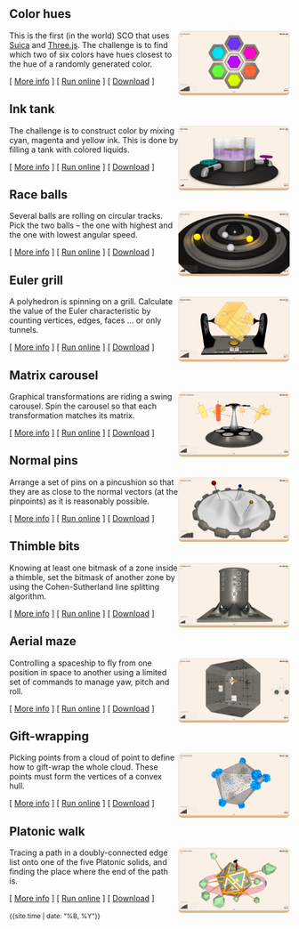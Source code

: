 &nbsp;

<!-- “Patience is not the ability to wait, but the ability to keep a good attitude while waiting.”-->

<!--
## LMS info

This SCO is used for experiments with SCORM 1.2-complient LMS. It shows the list of elements passed from the LMS to the SCORM. The elements that are read-write can be modified and sent back to the LMS.
-->

## Color hues

<a href="src/color-hues/color-hues.html"><img src="src/color-hues/docs/snapshot.jpg" width="200" style="float:right; border-radius: 0.5em; border-bottom: 0.3em BurlyWood solid;"></a> This is the first (in the world) SCO that uses [Suica](https://boytchev.github.io/suica/) and [Three.js](https://threejs.org/). The challenge is to find which two of six colors have hues closest to the hue of a randomly generated color.

[ <!-- markdown-link-check-disable -->[More info](src/color-hues/index.html)<!-- markdown-link-check-enable --> ] [ [Run online](src/color-hues/color-hues.html) ] [ [Download](bin/color-hues.zip) ]


## Ink tank

<a href="src/ink-tank/ink-tank.html"><img src="src/ink-tank/docs/snapshot.jpg" width="200" style="float:right; border-radius: 0.5em; border-bottom: 0.3em BurlyWood solid;"></a> The challenge is to construct color by mixing cyan, magenta and yellow ink. This is done by filling a tank with colored liquids.

[ <!-- markdown-link-check-disable -->[More info](src/ink-tank/index.html)<!-- markdown-link-check-enable --> ] [ [Run online](src/ink-tank/ink-tank.html) ] [ [Download](bin/ink-tank.zip) ]


## Race balls

<a href="src/race-balls/race-balls.html"><img src="src/race-balls/docs/snapshot.jpg" width="200" style="float:right; border-radius: 0.5em; border-bottom: 0.3em BurlyWood solid;"></a> Several balls are rolling on circular tracks. Pick the two balls &ndash; the one with highest and the one with lowest angular speed.

[ <!-- markdown-link-check-disable -->[More info](src/race-balls/index.html)<!-- markdown-link-check-enable --> ] [ [Run online](src/race-balls/race-balls.html) ] [ [Download](bin/race-balls.zip) ]


## Euler grill

<a href="src/euler-grill/euler-grill.html"><img src="src/euler-grill/docs/snapshot.jpg" width="200" style="float:right; border-radius: 0.5em; border-bottom: 0.3em BurlyWood solid;"></a> A polyhedron is spinning on a grill. Calculate the value of the Euler characteristic by counting vertices, edges, faces ... or only tunnels.

[ <!-- markdown-link-check-disable -->[More info](src/euler-grill/index.html)<!-- markdown-link-check-enable --> ] [ [Run online](src/euler-grill/euler-grill.html) ] [ [Download](bin/euler-grill.zip) ]


## Matrix carousel

<a href="src/matrix-carousel/matrix-carousel.html"><img src="src/matrix-carousel/docs/snapshot.jpg" width="200" style="float:right; border-radius: 0.5em; border-bottom: 0.3em BurlyWood solid;"></a> Graphical transformations are riding a swing carousel. Spin the carousel so that each transformation matches its matrix.

[ <!-- markdown-link-check-disable -->[More info](src/matrix-carousel/index.html)<!-- markdown-link-check-enable --> ] [ [Run online](src/matrix-carousel/matrix-carousel.html) ] [ [Download](bin/matrix-carousel.zip) ]


## Normal pins

<a href="src/normal-pins/normal-pins.html"><img src="src/normal-pins/docs/snapshot.jpg" width="200" style="float:right; border-radius: 0.5em; border-bottom: 0.3em BurlyWood solid;"></a> Arrange a set of pins on a pincushion so that they are as close to the normal vectors (at the pinpoints) as it is reasonably possible.

[ <!-- markdown-link-check-disable -->[More info](src/normal-pins/index.html)<!-- markdown-link-check-enable --> ] [ [Run online](src/normal-pins/normal-pins.html) ] [ [Download](bin/normal-pins.zip) ]


## Thimble bits

<a href="src/thimble-bits/thimble-bits.html"><img src="src/thimble-bits/docs/snapshot.jpg" width="200" style="float:right; border-radius: 0.5em; border-bottom: 0.3em BurlyWood solid;"></a> Knowing at least one bitmask of a zone inside a thimble, set the bitmask of another zone by using the Cohen-Sutherland line splitting algorithm.

[ <!-- markdown-link-check-disable -->[More info](src/thimble-bits/index.html)<!-- markdown-link-check-enable --> ] [ [Run online](src/thimble-bits/thimble-bits.html) ] [ [Download](bin/thimble-bits.zip) ]


## Aerial maze

<a href="src/aerial-maze/aerial-maze.html"><img src="src/aerial-maze/docs/snapshot.jpg" width="200" style="float:right; border-radius: 0.5em; border-bottom: 0.3em BurlyWood solid;"></a> Controlling a spaceship to fly from one position in space to another using a limited set of commands to manage yaw, pitch and roll.

[ <!-- markdown-link-check-disable -->[More info](src/aerial-maze/index.html)<!-- markdown-link-check-enable --> ] [ [Run online](src/aerial-maze/aerial-maze.html) ] [ [Download](bin/aerial-maze.zip) ]


## Gift-wrapping

<a href="src/gift-wrapping/gift-wrapping.html"><img src="src/gift-wrapping/docs/snapshot.jpg" width="200" style="float:right; border-radius: 0.5em; border-bottom: 0.3em BurlyWood solid;"></a> Picking points from a cloud of point to define how to gift-wrap the whole cloud. These points must form the vertices of a convex hull.

[ <!-- markdown-link-check-disable -->[More info](src/gift-wrapping/index.html)<!-- markdown-link-check-enable --> ] [ [Run online](src/gift-wrapping/gift-wrapping.html) ] [ [Download](bin/gift-wrapping.zip) ]


## Platonic walk

<a href="src/platonic-walk/platonic-walk.html"><img src="src/platonic-walk/docs/snapshot.jpg" width="200" style="float:right; border-radius: 0.5em; border-bottom: 0.3em BurlyWood solid;"></a> Tracing a path in a doubly-connected edge list onto one of the five Platonic solids, and finding the place where the end of the path is.

[ <!-- markdown-link-check-disable -->[More info](src/platonic-walk/index.html)<!-- markdown-link-check-enable --> ] [ [Run online](src/platonic-walk/platonic-walk.html) ] [ [Download](bin/platonic-walk.zip) ]



<small>{{site.time | date: "%B, %Y"}}</small>